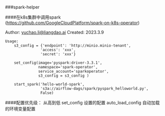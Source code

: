 ###spark-helper

####在k8s集群中调用spark (https://github.com/GoogleCloudPlatform/spark-on-k8s-operator)

Author: yuchao.li@liangdao.ai
Created: 2023.3.9

```
Usage:
    s3_config = {'endpoint': 'http://minio.minio-tenant',
                'access': 'xxx',
                'secret': 'xxx'}

    set_config(image='pyspark:driver-3.3.1',
               namespace='spark-operator',
               service_account='sparkoperator',
               s3_config = s3_config )

    start_spark('hello-world-spark',
                's3a://airflow-dags/spark/pyspark_helloworld.py',
                False)
```

####配置优先级：
    从高到低
    set_config 设置的配置
    auto_load_config 自动加载的环境变量配置

